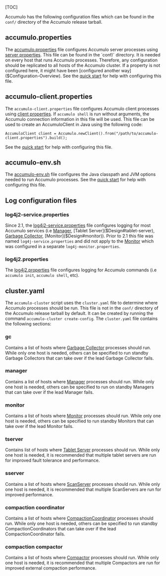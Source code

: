 [TOC]

Accumulo has the following configuration files which can be found in the `conf/` directory of the Accumulo release tarball.

accumulo.properties
--------------------------------------------------------------------------------------------------

The [accumulo.properties](https://github.com/apache/accumulo/blob/main/assemble/conf/accumulo.properties) file configures Accumulo server processes using [server properties]($Server-Properties-2.x). This file can be found in the `conf/` directory. It is needed on every host that runs Accumulo processes. Therefore, any configuration should be replicated to all hosts of the Accumulo cluster. If a property is not configured here, it might have been [configured another way]($Configuration-Overview). See the [quick start]($Setup#configuring-accumulo) for help with configuring this file.

accumulo-client.properties
----------------------------------------------------------------------------------------------------------------

The `accumulo-client.properties` file configures Accumulo client processes using [client properties]($Client-Properties-2.x). If `accumulo shell` is run without arguments, the Accumulo connection information in this file will be used. This file can be used to create an AccumuloClient in Java using the following code:

```
AccumuloClient client = Accumulo.newClient().from("/path/to/accumulo-client.properties").build();
```

See the [quick start]($Setup#configuring-accumulo) for help with configuring this file.

accumulo-env.sh
------------------------------------------------------------------------------------------

The [accumulo-env.sh](https://github.com/apache/accumulo/blob/main/assemble/conf/accumulo-env.sh) file configures the Java classpath and JVM options needed to run Accumulo processes. See the [quick start]($Setup#configuring-accumulo) for help with configuring this file.

Log configuration files
-----------------------------------------------------------------------------------------------------------

### log4j2-service.properties

Since 2.1, the [log4j2-service.properties](https://github.com/apache/accumulo/blob/main/assemble/conf/log4j2-service.properties) file configures logging for most Accumulo services (i.e [Manager]($Design#manager), [Tablet Server]($Design#tablet-server), [Garbage Collector]($Design#garbage-collector), [Monitor]($Design#monitor)). Prior to 2.1 this file was named `log4j-service.properties` and did not apply to the [Monitor]($Design#monitor) which was configured in a separate `log4j-monitor.properties`.

### log4j2.properties

The [log4j2.properties](https://github.com/apache/accumulo/blob/main/assemble/conf/log4j2.properties) file configures logging for Accumulo commands (i.e `accumulo init`, `accumulo shell`, etc).

cluster.yaml
------------------------------------------------------------------------------------

The `accumulo-cluster` script uses the `cluster.yaml` file to determine where Accumulo processes should be run. This file is not in the `conf/` directory of the Accumulo release tarball by default. It can be created by running the command `accumulo-cluster create-config`. The `cluster.yaml` file contains the following sections:

### gc

Contains a list of hosts where [Garbage Collector]($Design#garbage-collector) processes should run. While only one host is needed, others can be specified to run standby Garbage Collectors that can take over if the lead Garbage Collector fails.

### manager

Contains a list of hosts where [Manager]($Design#manager) processes should run. While only one host is needed, others can be specified to run on standby Managers that can take over if the lead Manager fails.

### monitor

Contains a list of hosts where [Monitor]($Design#monitor) processes should run. While only one host is needed, others can be specified to run standby Monitors that can take over if the lead Monitor fails.

### tserver

Contains list of hosts where [Tablet Server]($Design#tablet-server) processes should run. While only one host is needed, it is recommended that multiple tablet servers are run for improved fault tolerance and performance.

### sserver

Contains a list of hosts where [ScanServer]($Design#scan-server-experimental) processes should run. While only one host is needed, it is recommended that multiple ScanServers are run for improved performance.

### compaction coordinator

Contains a list of hosts where [CompactionCoordinator]($Design#compaction-coordinator-experimental) processes should run. While only one host is needed, others can be specified to run standby CompactionCoordinators that can take over if the lead CompactionCoordinator fails.

### compaction compactor

Contains a list of hosts where [Compactor]($Design#compactor-experimental) processes should run. While only one host is needed, it is recommended that multiple Compactors are run for improved external compaction performance.
